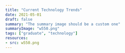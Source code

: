 ```yaml
---
title: "Current Technology Trends"
date: 2021-05-01
draft: false
summary: "The summary image should be a custom one"
summaryImage: "w550.png"
tags: ["graduate", "technology"]
resources:
- src: w550.png
---
```

